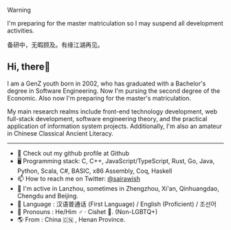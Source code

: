 > [!WARNING]
> I'm preparing for the master matriculation so I may suspend all development activities.
> 
> 备研中，无暇顾及。有缘江湖再见。

## Hi, there👋

I am a GenZ youth born in 2002, who has graduated with a Bachelor's degree in Software Engineering. Now I'm pursing the second degree of the Economic. Also now I'm preparing for the master's matriculation.

My main research realms include front-end technology development, web full-stack development, software engineering theory, and the practical application of information system projects. Additionally, I'm also an amateur in Chinese Classical Ancient Literacy.

---

- 📕 Check out my github profile at Github
- 🖥️ Programming stack: C, C++, JavaScript/TypeScript, Rust, Go, Java, Python, Scala, C#, BASIC, x86 Assembly, Coq, Haskell
- 📫 How to reach me on Twitter: [@sairawish](https://x.com/sairawish)
- 📍 I'm active in Lanzhou, sometimes in Zhengzhou, Xi'an, Qinhuangdao, Chengdu and Beijing.
- 💬 Language : 汉语普通话 (First Language) / English (Proficient) / 조선어
- 👦 Pronouns : He/Him ♂ · Cishet 👫. (Non-LGBTQ+)
- 🌎 From : China 🇨🇳 , Henan Province.
